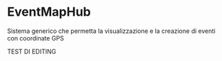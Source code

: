 # EventMapHub
Sistema generico che permetta la visualizzazione e la creazione di eventi con coordinate GPS

TEST DI EDITING